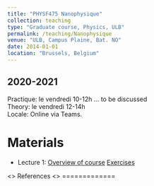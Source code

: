 ```yaml
---
title: "PHYSF475 Nanophysique"
collection: teaching
type: "Graduate course, Physics, ULB"
permalink: /teaching/Nanophysique
venue: "ULB, Campus Plaine, Bat. NO"
date: 2014-01-01
location: "Brussels, Belgium"
---
```


2020-2021
---------
Practique: le vendredi 10-12h ... to be discussed  
Theory: le vendredi 12-14h  
Locale: Online via Teams. 

Materials
======
* Lecture 1: [Overview of course](/files/Nanophysique/lecture1.pdf)		[Exercises](/files/Nanophysique/Exercises1.pdf)



<> References
<> =============



